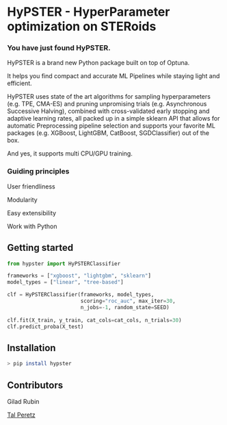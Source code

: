 # HyPSTER - HyperParameter optimization on STERoids

### You have just found HyPSTER.
HyPSTER is a brand new Python package built on top of Optuna.
 
It helps you find compact and accurate ML Pipelines while staying light and efficient.

HyPSTER uses state of the art algorithms for sampling hyperparameters (e.g. TPE, CMA-ES) and pruning unpromising trials (e.g. Asynchronous Successive Halving), combined with cross-validated early stopping and adaptive learning rates, all packed up in a simple sklearn API that allows for automatic Preprocessing pipeline selection and supports your favorite ML packages (e.g. XGBoost, LightGBM, CatBoost, SGDClassifier) out of the box.
 
And yes, it supports multi CPU/GPU training.

### Guiding principles
User friendliness

Modularity

Easy extensibility

Work with Python

## Getting started
```python
from hypster import HyPSTERClassifier

frameworks = ["xgboost", "lightgbm", "sklearn"]
model_types = ["linear", "tree-based"]

clf = HyPSTERClassifier(frameworks, model_types, 
						scoring="roc_auc", max_iter=30, 
						n_jobs=-1, random_state=SEED)
						
clf.fit(X_train, y_train, cat_cols=cat_cols, n_trials=30)
clf.predict_proba(X_test)
```

## Installation
```bash
> pip install hypster
```

## Contributors

Gilad Rubin

[Tal Peretz](https://www.linkedin.com/in/talper/)
